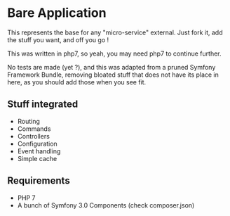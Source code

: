 Bare Application
================
This represents the base for any "micro-service" external. Just fork it, add
the stuff you want, and off you go !

This was written in php7, so yeah, you may need php7 to continue further. 

No tests are made (yet ?), and this was adapted from a pruned Symfony Framework
Bundle, removing bloated stuff that does not have its place in here, as you
should add those when you see fit.

Stuff integrated
----------------
- Routing
- Commands
- Controllers
- Configuration
- Event handling
- Simple cache

Requirements
------------
- PHP 7
- A bunch of Symfony 3.0 Components (check composer.json)
